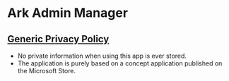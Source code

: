 # Ark Admin Manager
## [Generic Privacy Policy](https://www.privacypolicies.com/generic/)
 - No private information when using this app is ever stored.
 - The application is purely based on a concept application published on the Microsoft Store.
